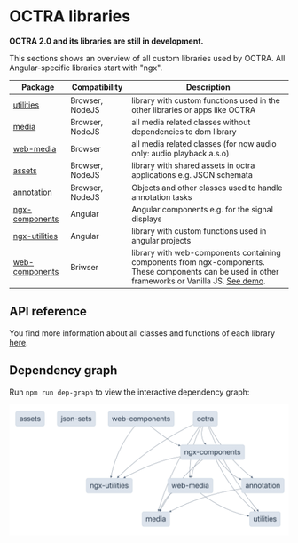 # OCTRA libraries

**OCTRA 2.0 and its libraries are still in development.**

This sections shows an overview of all custom libraries used by OCTRA. All Angular-specific libraries start with "ngx".

<table>
<thead>
<tr>
<th>Package</th>
<th>Compatibility</th>
<th>Description</th>
</tr>
</thead>
<tbody>
<tr>
<td>
<a href="./utilities/src/">utilities</a>
</td>
<td>
Browser, NodeJS
</td>
<td>
library with custom functions used in the  other libraries or apps like OCTRA
</td>
</tr>
<tr>
<td>
<a href="./media/src/">media</a>
</td>
<td>
Browser, NodeJS
</td>
<td>
all media related classes without dependencies to dom library
</td>
</tr>
<tr>
<td>
<a href="./web-media/src/">web-media</a>
</td>
<td>
Browser
</td>
<td>
all media related classes (for now audio only: audio playback a.s.o)
</td>
</tr>
<tr>
<td>
<a href="./assets/src/">assets</a>
</td>
<td>
Browser, NodeJS
</td>
<td>
library with shared assets in octra applications e.g. JSON schemata
</td>
</tr>
<tr>
<td>
<a href="./annotation/src/">annotation</a>
</td>
<td>
Browser, NodeJS
</td>
<td>
Objects and other classes used to handle annotation tasks
</td>
</tr>
<tr>
<td>
<a href="./ngx-components/src/">ngx-components</a>
</td>
<td>
Angular
</td>
<td>
Angular components e.g. for the signal displays
</td>
</tr>
<tr>
<td>
<a href="./ngx-utilities/src/">ngx-utilities</a>
</td>
<td>
Angular
</td>
<td>
library with custom functions used in angular projects
</td>
</tr>
<tr>
<td>
<a href="./web-components/src/">web-components</a>
</td>
<td>
Briwser
</td>
<td>
library with web-components containing components from ngx-components. These components can be used in other frameworks or Vanilla JS. <a href="../apps/web-components-demo/">See demo</a>.
</td>
</tr>
</tbody>
</table>

## API reference

You find more information about all classes and functions of each library [here](https://ips-lmu.github.io/octra).

## Dependency graph

Run `npm run dep-graph` to view the interactive dependency graph:

![octra_dependency_graph.png](../images/octra_dependency_graph.png)
